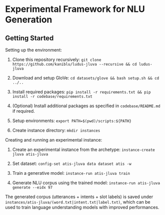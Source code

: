 # Experimental Framework for NLU Generation #

## Getting Started ##

Setting up the environment:

1. Clone this repository recursively: `git clone https://github.com/kaniblu/ludus-jluva --recursive && cd ludus-jluva`

1. Download and setup GloVe: `cd datasets/glove && bash setup.sh && cd ../..`

1. Install required packages: `pip install -r requirements.txt && pip install -r codebase/requirements.txt`

1. (Optional) Install additional packages as specified in `codebase/README.md` if required.

1. Setup environments: `export PATH=$(pwd)/scripts:${PATH}`

1. Create instance directory: `mkdir instances`


Creating and running an experimental instance:

1. Create an experimental instance from the archetype: `instance-create jluva atis-jluva`

1. Set dataset: `config-set atis-jluva data dataset atis -w`

1. Train a generative model: `instance-run atis-jluva train`

1. Generate NLU corpus using the trained model: `instance-run atis-jluva generate --eidx 97`


The generated corpus (utterances + intents + slot labels) is saved under `instances/atis-jluva/(word.txt|intent.txt|label.txt)`, 
which can be used to train language understanding models with improved performances.
